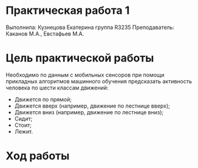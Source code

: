 # Практическая работа 1
Выполнила: Кузнецова Екатерина группа R3235
Преподаватель: Каканов М.А., Евстафьев М.А.
# Цель практической работы
Необходимо по данным с мобильных сенсоров при помощи прикладных алгоритмов машинного обучения предсказать активность человека по шести классам движений:
 - Движется по прямой;
 - Движется вверх (например, движение по лестнице вверх);
 - Движется вниз (например, движение по лестнице вниз);
 - Сидит;
 - Стоит;
 - Лежит.
# Ход работы
